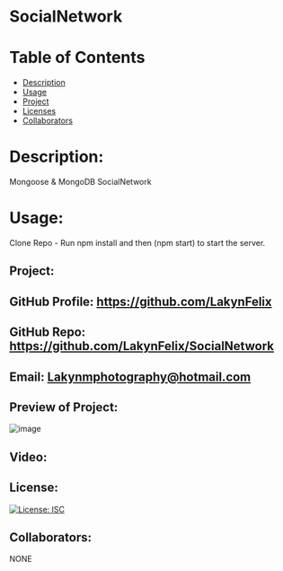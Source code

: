 # SocialNetwork

# Table of Contents 
* [Description](#descriptionofproject)  
* [Usage](#languages)  
* [Project](#nameofproject)    
* [Licenses](#licenses)   
* [Collaborators](#collaborators)   
  

 
# Description: 
Mongoose & MongoDB SocialNetwork

# Usage: 
 Clone Repo -  Run npm install and then (npm start) to start the server. 
 

## Project:
## GitHub Profile: https://github.com/LakynFelix   
## GitHub Repo:  https://github.com/LakynFelix/SocialNetwork
## Email: Lakynmphotography@hotmail.com 

## Preview of Project:
![image](https://user-images.githubusercontent.com/84104126/134839182-3bd3e3ea-3876-475a-9e16-02616f1aff75.png) 

## Video: 


## License:  
[![License: ISC](https://img.shields.io/badge/License-ISC-blue.svg)](https://opensource.org/licenses/ISC)
  
 ## Collaborators:
 NONE   
